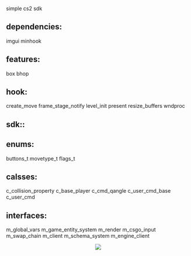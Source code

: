 simple cs2 sdk

## dependencies:
  imgui
  minhook

## features:
  box
  bhop

## hook:
  create_move
  frame_stage_notify
  level_init
  present
  resize_buffers
  wndproc

## sdk::
 ## enums:
  buttons_t
  movetype_t
  flags_t

 ## calsses:
  c_collision_property 
  c_base_player
  c_cmd_qangle
  c_user_cmd_base
  c_user_cmd

 ## interfaces:
  m_global_vars
  m_game_entity_system
  m_render
  m_csgo_input
  m_swap_chain
  m_client
  m_schema_system
  m_engine_client

<p align="center">
  <img src="https://i.imgur.com/UcpGisx.jpg"/>
